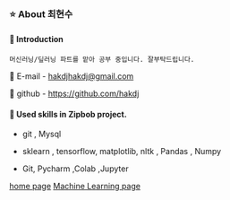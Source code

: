 ### :star: About 최현수

####  :raising_hand: Introduction

```
머신러닝/딮러닝 파트를 맡아 공부 중입니다. 잘부탁드립니다.
```

:love_letter: E-mail - hakdjhakdj@gmail.com 

:link: github - https://github.com/hakdj


#### :hammer:  Used skills in Zipbob project.  

* git , Mysql  
  
* sklearn , tensorflow, matplotlib, nltk , Pandas , Numpy

* Git, Pycharm ,Colab ,Jupyter 

[home page](https://github.com/ginttone/Zipbob)
[Machine Learning page]()